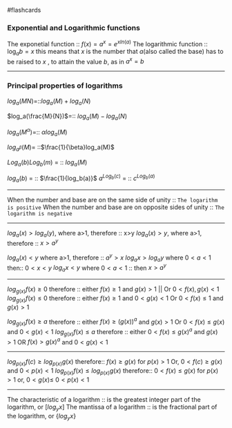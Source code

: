 #flashcards
### Exponential and Logarithmic functions
The exponetial function :: $f(x)=a^x=e^{xln(a)}$
The logarithmic function :: $\log_{a}{b}=x$ this means that $x$ is the number that $a$(also called the base) has to be raised to $x$ , to attain the value $b$, as in $a^x=b$
<!--SR:!2023-07-14,3,250-->

---
### Principal properties of logarithms
$log_a(MN)$=::$log_a(M)+log_a(N)$
<!--SR:!2023-08-13,26,290-->
$log_a(\frac{M}{N})$=:: $log_a(M)- log_a(N)$ 
<!--SR:!2023-08-10,23,290-->
$log_a(M^\alpha)$=:: $\alpha log_a(M)$
<!--SR:!2023-10-05,68,290-->
$log_{a^\beta}(M)$= ::$\frac{1}{\beta}log_a(M)$
<!--SR:!2023-08-11,24,270-->
$Log_a(b)Log_b(m)$ = :: $log_a(M)$
<!--SR:!2023-07-15,4,270-->
$log_a(b)$ = ::  $\frac{1}{log_b(a)}$
$a^{Log_b(c)}$ = :: $c^{Log_b(a)}$
<!--SR:!2023-07-14,3,250-->

---
When the number and base are on the same side of unity :: `The logarithm is positive`
When the number and base are on opposite sides of unity :: `The logarithm is negative`

---
$log_a(x)>log_a(y),$ where a>1,  therefore :: x>y
$log_a(x)>y$, where a>1, therefore :: $x>a^y$
<!--SR:!2023-07-15,4,270-->
$log_a(x)<y$ where a>1, therefore :: $a^y>x$
$log_ax>log_ay$ where $0<a<1$ then:: $0<x<y$
$log_ax<y$ where $0<a<1$ :: then $x>a^y$

---
$log_{g(x)}f(x) \geq 0$ therefore :: either $f(x)\geq1$   and $g(x)>1$ || Or $0< f(x), g(x) < 1$
$log_{g(x)}f(x) \leq 0$ therefore :: either $f(x)\geq1$ and $0<g(x)<1$ Or $0<f(x)\leq1$ and $g(x)>1$
<!--SR:!2023-08-09,22,270-->
$log_{g(x)}f(x)\geq a$ therefore :: either $f(x)\geq (g(x))^a$ and $g(x) > 1$ Or $0<f(x)\leq g(x)$ and $0<g(x)<1$
$log_{g(x)}f(x)\leq a$ therefore :: either $0<f(x)\leq g(x)^a$ and $g(x)>1$ OR $f(x)>g(x)^a$ and $0<g(x)<1$

---
$log_{p(x)}f(c)\geq log_{p(x)}g(x)$ therefore:: $f(x)\geq g(x)$ for $p(x)>1$ Or, $0<f(c)\geq g(x)$ and $0<p(x)<1$
$log_{p(x)}f(x) \leq log_{p(x)}g(x)$ therefore:: $0<f(x)\leq g(x)$ for $p(x)>1$ or, $0<g(x)\leq$ $0<p(x)<1$
<!--SR:!2023-07-15,4,270-->

---
The characteristic of a logarithm :: is the greatest integer part of the logarithm, or $[log_yx]$
The mantissa of a logarithm :: is the fractional part of the logarithm, or {$log_yx$}
<!--SR:!2023-07-30,15,290-->


